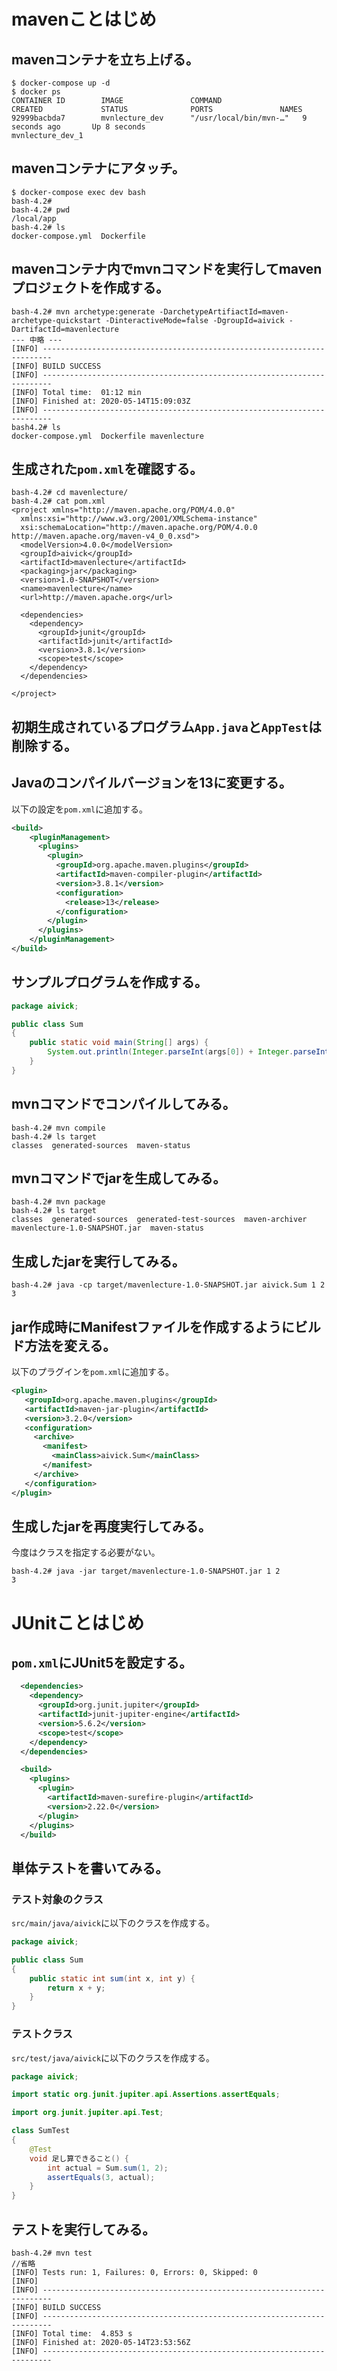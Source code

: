 # mavenことはじめ

## mavenコンテナを立ち上げる。

```
$ docker-compose up -d
$ docker ps
CONTAINER ID        IMAGE               COMMAND                  CREATED             STATUS              PORTS               NAMES
92999bacbda7        mvnlecture_dev      "/usr/local/bin/mvn-…"   9 seconds ago       Up 8 seconds                            mvnlecture_dev_1
```

## mavenコンテナにアタッチ。

```
$ docker-compose exec dev bash
bash-4.2#
bash-4.2# pwd
/local/app
bash-4.2# ls
docker-compose.yml  Dockerfile
```

## mavenコンテナ内でmvnコマンドを実行してmavenプロジェクトを作成する。

```
bash-4.2# mvn archetype:generate -DarchetypeArtifiactId=maven-archetype-quickstart -DinteractiveMode=false -DgroupId=aivick -DartifactId=mavenlecture
--- 中略 --- 
[INFO] ------------------------------------------------------------------------
[INFO] BUILD SUCCESS
[INFO] ------------------------------------------------------------------------
[INFO] Total time:  01:12 min
[INFO] Finished at: 2020-05-14T15:09:03Z
[INFO] ------------------------------------------------------------------------
bash4.2# ls
docker-compose.yml  Dockerfile mavenlecture
```
## 生成された```pom.xml```を確認する。

```
bash-4.2# cd mavenlecture/
bash-4.2# cat pom.xml 
<project xmlns="http://maven.apache.org/POM/4.0.0"
  xmlns:xsi="http://www.w3.org/2001/XMLSchema-instance"
  xsi:schemaLocation="http://maven.apache.org/POM/4.0.0 http://maven.apache.org/maven-v4_0_0.xsd">
  <modelVersion>4.0.0</modelVersion>
  <groupId>aivick</groupId>
  <artifactId>mavenlecture</artifactId>
  <packaging>jar</packaging>
  <version>1.0-SNAPSHOT</version>
  <name>mavenlecture</name>
  <url>http://maven.apache.org</url>

  <dependencies>
    <dependency>
      <groupId>junit</groupId>
      <artifactId>junit</artifactId>
      <version>3.8.1</version>
      <scope>test</scope>
    </dependency>
  </dependencies>

</project>
```

## 初期生成されているプログラム```App.java```と```AppTest```は削除する。

## Javaのコンパイルバージョンを13に変更する。

以下の設定を```pom.xml```に追加する。

```xml
<build>
    <pluginManagement>
      <plugins>
        <plugin>
          <groupId>org.apache.maven.plugins</groupId>
          <artifactId>maven-compiler-plugin</artifactId>
          <version>3.8.1</version>
          <configuration>
            <release>13</release>
          </configuration>
        </plugin>
      </plugins>
    </pluginManagement>
</build>
```

## サンプルプログラムを作成する。

```java
package aivick;

public class Sum
{
    public static void main(String[] args) {
        System.out.println(Integer.parseInt(args[0]) + Integer.parseInt(args[1]));
    }
}
```

## mvnコマンドでコンパイルしてみる。

```
bash-4.2# mvn compile
bash-4.2# ls target
classes  generated-sources  maven-status
```

## mvnコマンドでjarを生成してみる。

```
bash-4.2# mvn package
bash-4.2# ls target
classes  generated-sources  generated-test-sources  maven-archiver  mavenlecture-1.0-SNAPSHOT.jar  maven-status
```

## 生成したjarを実行してみる。

```
bash-4.2# java -cp target/mavenlecture-1.0-SNAPSHOT.jar aivick.Sum 1 2
3
```

## jar作成時にManifestファイルを作成するようにビルド方法を変える。

以下のプラグインを```pom.xml```に追加する。

```xml
<plugin>
   <groupId>org.apache.maven.plugins</groupId>
   <artifactId>maven-jar-plugin</artifactId>
   <version>3.2.0</version>
   <configuration>
     <archive>
       <manifest>
         <mainClass>aivick.Sum</mainClass>
       </manifest>
     </archive>
   </configuration>
</plugin>
```

## 生成したjarを再度実行してみる。

今度はクラスを指定する必要がない。

```
bash-4.2# java -jar target/mavenlecture-1.0-SNAPSHOT.jar 1 2
3
```

# JUnitことはじめ

## ```pom.xml```にJUnit5を設定する。

```xml
  <dependencies>
    <dependency>
      <groupId>org.junit.jupiter</groupId>
      <artifactId>junit-jupiter-engine</artifactId>
      <version>5.6.2</version>
      <scope>test</scope>
    </dependency>
  </dependencies>
```

```xml
  <build>
    <plugins>
      <plugin>
        <artifactId>maven-surefire-plugin</artifactId>
        <version>2.22.0</version>
      </plugin>
    </plugins>
  </build>
```

## 単体テストを書いてみる。

### テスト対象のクラス

```src/main/java/aivick```に以下のクラスを作成する。

```java
package aivick;

public class Sum
{
    public static int sum(int x, int y) {
        return x + y;
    }
}
```

### テストクラス

```src/test/java/aivick```に以下のクラスを作成する。

```java
package aivick;

import static org.junit.jupiter.api.Assertions.assertEquals;

import org.junit.jupiter.api.Test;

class SumTest
{
    @Test
    void 足し算できること() {
        int actual = Sum.sum(1, 2);
        assertEquals(3, actual);
    }
}
```

## テストを実行してみる。

```
bash-4.2# mvn test
//省略
[INFO] Tests run: 1, Failures: 0, Errors: 0, Skipped: 0
[INFO] 
[INFO] ------------------------------------------------------------------------
[INFO] BUILD SUCCESS
[INFO] ------------------------------------------------------------------------
[INFO] Total time:  4.853 s
[INFO] Finished at: 2020-05-14T23:53:56Z
[INFO] ------------------------------------------------------------------------
```






